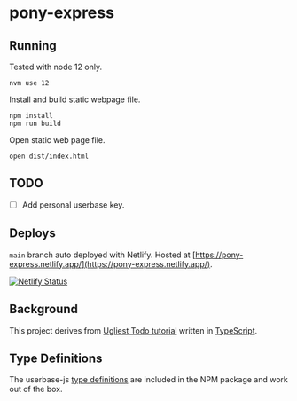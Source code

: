 # pony-express

## Running

Tested with node 12 only.

```
nvm use 12
```

Install and build static webpage file.

```
npm install
npm run build
```

Open static web page file.

```
open dist/index.html
```

## TODO

- [ ] Add personal userbase key.

## Deploys

`main` branch auto deployed with Netlify. Hosted at [https://pony-express.netlify.app/](https://pony-express.netlify.app/).

[![Netlify Status](https://api.netlify.com/api/v1/badges/ef422b54-c06a-45e1-aa8d-8c324e4813f5/deploy-status)](https://app.netlify.com/sites/pony-express/deploys)

## Background

This project derives from [Ugliest Todo tutorial](../ugliest-todo) written in [TypeScript](https://www.typescriptlang.org/).

## Type Definitions

The userbase-js [type definitions](https://github.com/encrypted-dev/userbase/blob/master/src/userbase-js/types/index.d.ts) are included in the NPM package and work out of the box.
